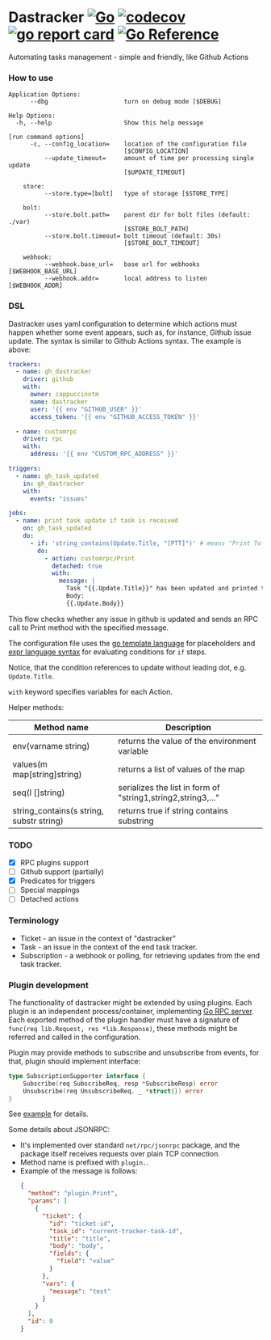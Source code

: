 # Dastracker [![Go](https://github.com/cappuccinotm/dastracker/actions/workflows/.go.yaml/badge.svg)](https://github.com/cappuccinotm/dastracker/actions/workflows/.go.yaml) [![codecov](https://codecov.io/gh/cappuccinotm/dastracker/branch/master/graph/badge.svg?token=nLxLt9Vdyo)](https://codecov.io/gh/cappuccinotm/dastracker) [![go report card](https://goreportcard.com/badge/github.com/cappuccinotm/dastracker)](https://goreportcard.com/report/github.com/cappuccinotm/dastracker) [![Go Reference](https://pkg.go.dev/badge/github.com/cappuccinotm/dastracker.svg)](https://pkg.go.dev/github.com/cappuccinotm/dastracker)

Automating tasks management - simple and friendly, like Github Actions


### How to use
```text
Application Options:
      --dbg                     turn on debug mode [$DEBUG]

Help Options:
  -h, --help                    Show this help message

[run command options]
      -c, --config_location=    location of the configuration file
                                [$CONFIG_LOCATION]
          --update_timeout=     amount of time per processing single update
                                [$UPDATE_TIMEOUT]

    store:
          --store.type=[bolt]   type of storage [$STORE_TYPE]

    bolt:
          --store.bolt.path=    parent dir for bolt files (default: ./var)
                                [$STORE_BOLT_PATH]
          --store.bolt.timeout= bolt timeout (default: 30s)
                                [$STORE_BOLT_TIMEOUT]

    webhook:
          --webhook.base_url=   base url for webhooks [$WEBHOOK_BASE_URL]
          --webhook.addr=       local address to listen [$WEBHOOK_ADDR]
```

### DSL
Dastracker uses yaml configuration to determine which actions must happen whether some event appears, 
such as, for instance, Github issue update. The syntax is similar to Github Actions syntax. The example is above:

```yaml
trackers:
  - name: gh_dastracker
    driver: github
    with:
      owner: cappuccinotm
      name: dastracker
      user: '{{ env "GITHUB_USER" }}'
      access_token: '{{ env "GITHUB_ACCESS_TOKEN" }}'

  - name: customrpc
    driver: rpc
    with:
      address: '{{ env "CUSTOM_RPC_ADDRESS" }}'

triggers:
  - name: gh_task_updated
    in: gh_dastracker
    with:
      events: "issues"

jobs:
  - name: print task update if task is received
    on: gh_task_updated
    do:
      - if: 'string_contains(Update.Title, "[PTT]")' # means "Print To Terminal"
        do:
          - action: customrpc/Print
            detached: true
            with:
              message: |
                Task "{{.Update.Title}}" has been updated and printed to the terminal. 
                Body: 
                {{.Update.Body}}
```

This flow checks whether any issue in github is updated and sends an RPC call to Print method with the
specified message.

The configuration file uses the [go template language](https://pkg.go.dev/text/template) for placeholders 
and [expr language syntax](https://github.com/antonmedv/expr) for evaluating conditions for `if` steps.

Notice, that the condition references to update without leading dot, e.g. `Update.Title`.

`with` keyword specifies variables for each Action.

Helper methods:

| Method name                              | Description                                                  |
|------------------------------------------|--------------------------------------------------------------|
| env(varname string)                      | returns the value of the environment variable                |
| values(m map[string]string)              | returns a list of values of the map                          |
| seq(l []string)                          | serializes the list in form of "string1,string2,string3,..." |
| string_contains(s string, substr string) | returns true if string contains substring                    |

### TODO
- [X] RPC plugins support
- [ ] Github support (partially)
- [X] Predicates for triggers
- [ ] Special mappings
- [ ] Detached actions

### Terminology
- Ticket - an issue in the context of "dastracker"
- Task - an issue in the context of the end task tracker.
- Subscription - a webhook or polling, for retrieving updates from the end task tracker.

### Plugin development
The functionality of dastracker might be extended by using plugins. Each plugin is an independent process/container, 
implementing [Go RPC server](https://pkg.go.dev/net/rpc). Each exported method of the plugin handler must have a signature of `func(req lib.Request, res *lib.Response)`, 
these methods might be referred and called in the configuration.

Plugin may provide methods to subscribe and unsubscribe from events, for that, plugin should implement interface:
```go
type SubscriptionSupporter interface {
	Subscribe(req SubscribeReq, resp *SubscribeResp) error
	Unsubscribe(req UnsubscribeReq, _ *struct{}) error
}
```

See [example](_example/plugin/main.go) for details. 

Some details about JSONRPC:
- It's implemented over standard `net/rpc/jsonrpc` package, and the package itself
    receives requests over plain TCP connection. 
- Method name is prefixed with `plugin.`.
- Example of the message is follows:
    ```json
    {
      "method": "plugin.Print",
      "params": [
        {
          "ticket": {
            "id": "ticket-id",
            "task_id": "current-tracker-task-id",
            "title": "title",
            "body": "body",
            "fields": {
              "field": "value"
            }
          },
          "vars": {
            "message": "test"
          }
        }
      ],
      "id": 0
    }
    ```
